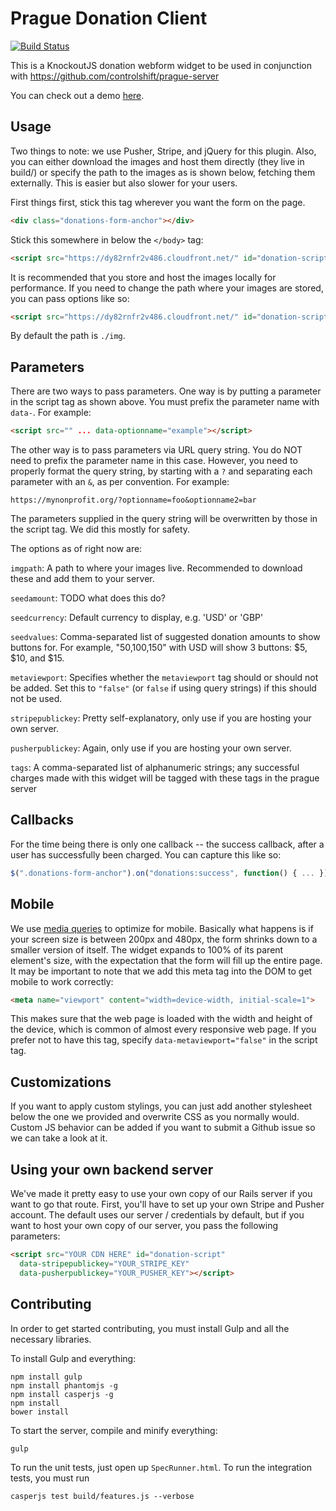 Prague Donation Client
======

[![Build Status](https://travis-ci.org/controlshift/prague-client.svg?branch=master)](https://travis-ci.org/controlshift/prague-client)

This is a KnockoutJS donation webform widget to be used in conjunction with https://github.com/controlshift/prague-server

You can check out a demo [here](http://www.changesprout.com/prague-client/).

## Usage

Two things to note: we use Pusher, Stripe, and jQuery for this plugin. Also, you can either download the images and host them directly (they live in build/) or specify the path to the images as is shown below, fetching them externally. This is easier but also slower for your users.

First things first, stick this tag wherever you want the form on the page.

```html
<div class="donations-form-anchor"></div>
```

Stick this somewhere in below the `</body>` tag:

```html
<script src="https://dy82rnfr2v486.cloudfront.net/" id="donation-script" data-org="org-from-server"></script>
```

It is recommended that you store and host the images locally for performance. If you need to change the path where your images are stored, you can pass options like so:

```html
<script src="https://dy82rnfr2v486.cloudfront.net/" id="donation-script" data-org="org-from-server" data-imgpath="./img"></script>
```

By default the path is `./img`.

## Parameters

There are two ways to pass parameters. One way is by putting a parameter in the script tag as shown above. You must prefix the parameter name with `data-`. For example:

```html
<script src="" ... data-optionname="example"></script>
```

The other way is to pass parameters via URL query string. You do NOT need to prefix the parameter name in this case. However, you need to properly format the query string, by starting with a `?` and separating each parameter with an `&`, as per convention. For example:

```
https://mynonprofit.org/?optionname=foo&optionname2=bar
```

The parameters supplied in the query string will be overwritten by those in the script tag. We did this mostly for safety.

The options as of right now are:

`imgpath`: A path to where your images live. Recommended to download these and add them to your server.

`seedamount`: TODO what does this do?

`seedcurrency`: Default currency to display, e.g. 'USD' or 'GBP'

`seedvalues`: Comma-separated list of suggested donation amounts to show buttons for.  For example, "50,100,150" with USD will show 3 buttons: $5, $10, and $15.

`metaviewport`: Specifies whether the `metaviewport` tag should or should not be added. Set this to `"false"` (or `false` if using query strings) if this should not be used. 

`stripepublickey`: Pretty self-explanatory, only use if you are hosting your own server.

`pusherpublickey`: Again, only use if you are hosting your own server.

`tags`: A comma-separated list of alphanumeric strings; any successful charges made with this widget will be tagged with these tags in the prague server

## Callbacks

For the time being there is only one callback -- the success callback, after a user has successfully been charged. You can capture this like so:

```javascript
$(".donations-form-anchor").on("donations:success", function() { ... });
```

## Mobile

We use [media queries](https://developer.mozilla.org/en-US/docs/Web/Guide/CSS/Media_queries) to optimize for mobile. Basically what happens is if your screen size is between 200px and 480px, the form shrinks down to a smaller version of itself. The widget expands to 100% of its parent element's size, with the expectation that the form will fill up the entire page. It may be important to note that we add this meta tag into the DOM to get mobile to work correctly:

```html
<meta name="viewport" content="width=device-width, initial-scale=1">
```

This makes sure that the web page is loaded with the width and height of the device, which is common of almost every responsive web page. If you prefer not to have this tag, specify `data-metaviewport="false"` in the script tag. 

## Customizations

If you want to apply custom stylings, you can just add another stylesheet below the one we provided and overwrite CSS as you normally would. Custom JS behavior can be added if you want to submit a Github issue so we can take a look at it. 

## Using your own backend server

We've made it pretty easy to use your own copy of our Rails server if you want to go that route. First, you'll have to set up your own Stripe and Pusher account. The default uses our server / credentials by default, but if you want to host your own copy of our server, you pass the following parameters:

```html
<script src="YOUR CDN HERE" id="donation-script"
  data-stripepublickey="YOUR_STRIPE_KEY"
  data-pusherpublickey="YOUR_PUSHER_KEY"></script>
```

## Contributing

In order to get started contributing, you must install Gulp and all the necessary libraries.

To install Gulp and everything:

    npm install gulp
    npm install phantomjs -g
    npm install casperjs -g
    npm install
    bower install

To start the server, compile and minify everything:

```
gulp
```

To run the unit tests, just open up `SpecRunner.html`. To run the integration tests, you must run

```
casperjs test build/features.js --verbose
```
